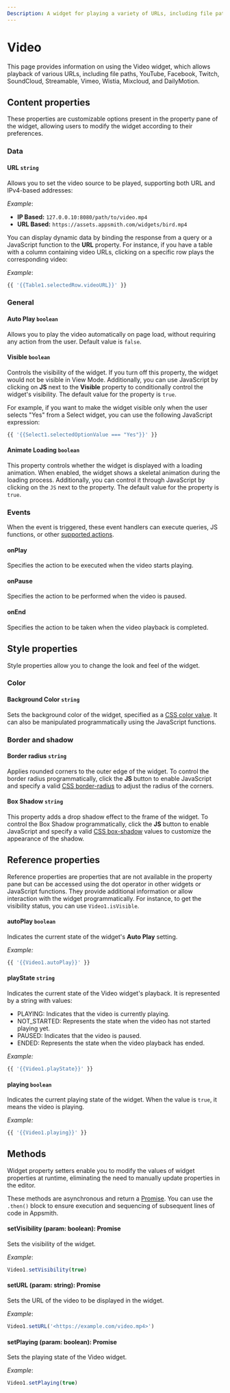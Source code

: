 ```yaml
---
Description: A widget for playing a variety of URLs, including file paths, YouTube, Facebook, Twitch, SoundCloud, Streamable, Vimeo, Wistia, Mixcloud, and DailyMotion.
---
```

# Video

This page provides information on using the Video widget, which allows playback of various URLs, including file paths, YouTube, Facebook, Twitch, SoundCloud, Streamable, Vimeo, Wistia, Mixcloud, and DailyMotion.

<ZoomImage src="/img/video-img.png" alt="Display Video" caption="Display Video" />

## Content properties

These properties are customizable options present in the property pane of the widget, allowing users to modify the widget according to their preferences.


### Data

#### URL `string`

 

Allows you to set the video source to be played, supporting both URL and IPv4-based addresses:

*Example*:

* **IP Based:** `127.0.0.10:8080/path/to/video.mp4`
* **URL Based:** `https://assets.appsmith.com/widgets/bird.mp4`


You can display dynamic data by binding the response from a query or a JavaScript function to the **URL** property. For instance, if you have a table with a column containing video URLs, clicking on a specific row plays the corresponding video:

*Example*:

```js
{{ '{{Table1.selectedRow.videoURL}}' }}
```

</dd>

### General

#### Auto Play `boolean`

 

Allows you to play the video automatically on page load, without requiring any action from the user. Default value is `false`.

</dd>

#### Visible `boolean`

 

Controls the visibility of the widget. If you turn off this property, the widget would not be visible in View Mode. Additionally, you can use JavaScript by clicking on **JS** next to the **Visible** property to conditionally control the widget's visibility. The default value for the property is `true`.


For example, if you want to make the widget visible only when the user selects "Yes" from a Select widget, you can use the following JavaScript expression: 
```js
{{ '{{Select1.selectedOptionValue === "Yes"}}' }}
```



</dd>


#### Animate Loading `boolean`


 

This property controls whether the widget is displayed with a loading animation. When enabled, the widget shows a skeletal animation during the loading process. Additionally, you can control it through JavaScript by clicking on the <code>JS</code> next to the property. The default value for the property is `true`.

</dd>

### Events

When the event is triggered, these event handlers can execute queries, JS functions, or other [supported actions](/reference/appsmith-framework/widget-actions).


#### onPlay

 
Specifies the action to be executed when the video starts playing.

</dd>

#### onPause

 
Specifies the action to be performed when the video is paused.

</dd>

#### onEnd

 

Specifies the action to be taken when the video playback is completed.

</dd>

## Style properties

Style properties allow you to change the look and feel of the widget.

### Color

#### Background Color `string`

 

Sets the background color of the widget, specified as a [CSS color value](https://developer.mozilla.org/en-US/docs/Web/CSS/color). It can also be manipulated programmatically using the JavaScript functions.

</dd>


### Border and shadow

#### Border radius `string`

 

Applies rounded corners to the outer edge of the widget. To control the border radius programmatically, click the **JS** button to enable JavaScript and specify a valid [CSS border-radius](https://developer.mozilla.org/en-US/docs/Web/CSS/border-radius) to adjust the radius of the corners.

</dd>

#### Box Shadow `string`

 

This property adds a drop shadow effect to the frame of the widget. To control the Box Shadow programmatically, click the **JS** button to enable JavaScript and specify a valid [CSS box-shadow](https://developer.mozilla.org/en-US/docs/Web/CSS/box-shadow) values to customize the appearance of the shadow.

</dd>

## Reference properties

Reference properties are properties that are not available in the property pane but can be accessed using the dot operator in other widgets or JavaScript functions. They provide additional information or allow interaction with the widget programmatically. For instance, to get the visibility status, you can use `Video1.isVisible`.

#### autoPlay `boolean`

 

Indicates the current state of the widget's **Auto Play** setting.

*Example:*
```js
{{ '{{Video1.autoPlay}}' }}
```

</dd>

#### playState `string`

 

Indicates the current state of the Video widget's playback. It is represented by a string with values:

* PLAYING: Indicates that the video is currently playing.
* NOT_STARTED: Represents the state when the video has not started playing yet.
* PAUSED: Indicates that the video is paused.
* ENDED: Represents the state when the video playback has ended.

*Example:*
```js
{{ '{{Video1.playState}}' }}
```

</dd>

#### playing `boolean`


 

Indicates the current playing state of the widget. When the value is `true`, it means the video is playing.

*Example:*
```js
{{ '{{Video1.playing}}' }}
```


</dd>


## Methods

Widget property setters enable you to modify the values of widget properties at runtime, eliminating the need to manually update properties in the editor.

These methods are asynchronous and return a [Promise](/core-concepts/writing-code/javascript-promises#using-promises-in-appsmith). You can use the `.then()` block to ensure execution and sequencing of subsequent lines of code in Appsmith.


#### setVisibility (param: boolean): Promise

 

Sets the visibility of the widget.

*Example*:

```js
Video1.setVisibility(true)
```

</dd>


#### setURL (param: string): Promise

 

Sets the URL of the video to be displayed in the widget.

*Example*:

```js
Video1.setURL('<https://example.com/video.mp4>')
```

</dd>


#### setPlaying (param: boolean): Promise

 

Sets the playing state of the Video widget.

*Example*:
```js
Video1.setPlaying(true)
```

</dd>